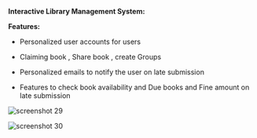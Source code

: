 **Interactive Library Management System:**

**Features:**

- Personalized user accounts for users

- Claiming book , Share book , create Groups

- Personalized emails to notify the user on late submission 

- Features to check book availability and Due books and Fine amount on late submission

![screenshot 29](https://user-images.githubusercontent.com/37080957/39049882-d7620a5e-44c0-11e8-8b76-f6ca798e1dc2.png)



![screenshot 30](https://user-images.githubusercontent.com/37080957/39049888-db90e64a-44c0-11e8-910f-c4964abdef8b.png)

